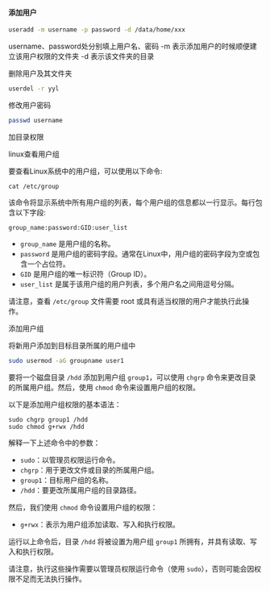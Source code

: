 #### 添加用户

```sh
useradd -m username -p password -d /data/home/xxx
```

username、password处分别填上用户名、密码
-m 表示添加用户的时候顺便建立该用户权限的文件夹
-d 表示该文件夹的目录

删除用户及其文件夹

```sh
userdel -r yyl
```

修改用户密码

```bash
passwd username
```



加目录权限





linux查看用户组

要查看Linux系统中的用户组，可以使用以下命令:

```
cat /etc/group
```

该命令将显示系统中所有用户组的列表，每个用户组的信息都以一行显示。每行包含以下字段:

```
group_name:password:GID:user_list
```

- `group_name` 是用户组的名称。
- `password` 是用户组的密码字段。通常在Linux中，用户组的密码字段为空或包含一个占位符。
- `GID` 是用户组的唯一标识符（Group ID）。
- `user_list` 是属于该用户组的用户列表，多个用户名之间用逗号分隔。

请注意，查看 `/etc/group` 文件需要 root 或具有适当权限的用户才能执行此操作。



添加用户组

将新用户添加到目标目录所属的用户组中

```sh
sudo usermod -aG groupname user1
```



要将一个磁盘目录 `/hdd` 添加到用户组 `group1`，可以使用 `chgrp` 命令来更改目录的所属用户组。然后，使用 `chmod` 命令来设置用户组的权限。

以下是添加用户组权限的基本语法：

```
sudo chgrp group1 /hdd
sudo chmod g+rwx /hdd
```

解释一下上述命令中的参数：

- `sudo`：以管理员权限运行命令。
- `chgrp`：用于更改文件或目录的所属用户组。
- `group1`：目标用户组的名称。
- `/hdd`：要更改所属用户组的目录路径。

然后，我们使用 `chmod` 命令设置用户组的权限：

- `g+rwx`：表示为用户组添加读取、写入和执行权限。

运行以上命令后，目录 `/hdd` 将被设置为用户组 `group1` 所拥有，并具有读取、写入和执行权限。

请注意，执行这些操作需要以管理员权限运行命令（使用 `sudo`），否则可能会因权限不足而无法执行操作。